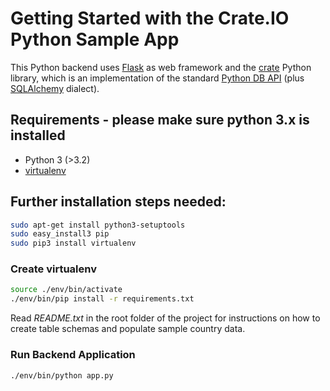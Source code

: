 # Getting Started with the Crate.IO Python Sample App
This Python backend uses [Flask][1] as web framework and the [crate][2] Python library, which is an implementation of the standard [Python DB API][3] (plus [SQLAlchemy][5] dialect).

## Requirements - please make sure python 3.x is installed

- Python 3 (>3.2)
- [virtualenv][4]

## Further installation steps needed:

```bash
sudo apt-get install python3-setuptools
sudo easy_install3 pip
sudo pip3 install virtualenv
```


### Create virtualenv

```bash
source ./env/bin/activate
./env/bin/pip install -r requirements.txt
```

Read _README.txt_ in the root folder of the project for instructions on how to create table schemas and populate sample country data.

### Run Backend Application

```bash
./env/bin/python app.py
```

[1]: http://flask.pocoo.org/
[2]: https://pypi.python.org/pypi/crate
[3]: https://www.python.org/dev/peps/pep-0249/
[4]: https://virtualenv.readthedocs.org/en/latest/
[5]: http://www.sqlalchemy.org/
